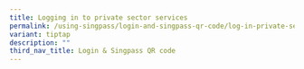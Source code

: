 ```yaml
---
title: Logging in to private sector services
permalink: /using-singpass/login-and-singpass-qr-code/log-in-private-sector/
variant: tiptap
description: ""
third_nav_title: Login & Singpass QR code
---
```

